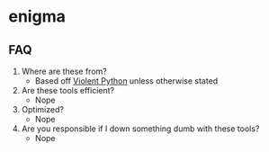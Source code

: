 # enigma

## FAQ

1. Where are these from?
	* Based off [Violent Python](https://github.com/tanc7/hacking-books/blob/master/Violent%20Python%20-%20A%20Cookbook%20for%20Hackers%2C%20Forensic%20Analysts%2C%20Penetration%20Testers%20and%20Security%20Engineers.pdf) unless otherwise stated
2. Are these tools efficient?
	* Nope
3. Optimized?
	* Nope
4. Are you responsible if I down something dumb with these tools?
	* Nope
